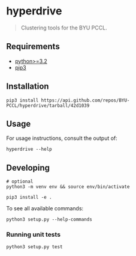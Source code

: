 # hyperdrive

> Clustering tools for the BYU PCCL.

## Requirements

- [python>=3.2]
- [pip3]

## Installation

```
pip3 install https://api.github.com/repos/BYU-PCCL/hyperdrive/tarball/42d1039
```

## Usage

For usage instructions, consult the output of:

```
hyperdrive --help
```

## Developing

```
# optional
python3 -m venv env && source env/bin/activate
```

```
pip3 install -e .
```

To see all available commands:
```
python3 setup.py --help-commands
```

### Running unit tests

```
python3 setup.py test
```

[python>=3.2]: http://docs.python-guide.org/en/latest/starting/installation/
[pip3]: https://pip.pypa.io/en/stable/installing/
